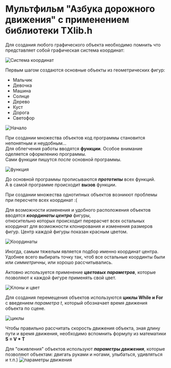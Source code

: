 # Мультфильм "Азбука дорожного движения" с применением библиотеки TXlib.h

Для создания любого графического объекта необходимо помнить что представляет собой графическая система координат:

![Система координат](https://user-images.githubusercontent.com/82168961/114588977-add43c80-9ca0-11eb-9235-08162ec5be0f.png)

Первым шагом создаются основные объекты из геометрических фигур:
* Мальчик
* Девочка
* Машина
* Солнце
* Дерево
* Куст
* Дорога
* Светофор

![Начало](https://user-images.githubusercontent.com/82168961/114427872-f58d9200-9bd4-11eb-9a7c-78a9481839b4.JPG)

При создании множества объектов код программы становится непонятным и неудобным...  
Для облегчения работы вводятся **функции**. Особое внимание оделяется оформлению программы.  
Сами функции пишутся *после* основной программы.

![функция](https://user-images.githubusercontent.com/82168961/114584978-9dba5e00-9c9c-11eb-8cae-6335bc0cec45.JPG)

До основной программы прописываются **_прототипы_** всех функций.  
А в самой программе происходит **вызов** функции.

При создании множества однотипных объектов возникют проблемы при пересчете всех координат :(

Для возможности изменения и удобного расположения объектов вводятся **_координаты центра_** фигуры,  
относительно которых происходит перерасчет всех остальных координат для возможности клонирования и изменения размеров фигур. 
Центр каждой фигуры показан красным цветом.

![Координаты](https://user-images.githubusercontent.com/82168961/114586465-238ad900-9c9e-11eb-8255-63b780783983.jpg)

Иногда, самым тяжелым является подбор именно координат центра.  
Удобнее всего выбирать точку так, чтоб все остальные координты были или *симметричны*, или хорошо рассчитывались.

Актовно используется применение **_цветовых параметров_**, которые позволяют к каждой фигуре применять свой цвет.

![Клоны и цвет](https://user-images.githubusercontent.com/82168961/114589751-65694e80-9ca1-11eb-8133-5c1957691ac8.JPG)

Для создания перемещения объектов  используются **циклы While и For** c введением *параметра t*, который обозначает время движения объекта по сцене.

![циклы](https://user-images.githubusercontent.com/82168961/114591371-3e138100-9ca3-11eb-9c1c-f95620c4a199.JPG)

Чтобы правильно рассчитать скорость движения объекта, зная длину пути и время движения, необходимо вспомнить формулу из математики **S = V * T**

Для "оживления" объектов используют **_параметры движения_**, которые позволяют объектам: двигать руками и ногами, улыбаться, удивляться и т.п.)
![параметры движения](https://user-images.githubusercontent.com/82168961/114589060-be84b280-9ca0-11eb-8314-62dab26c2801.JPG)




